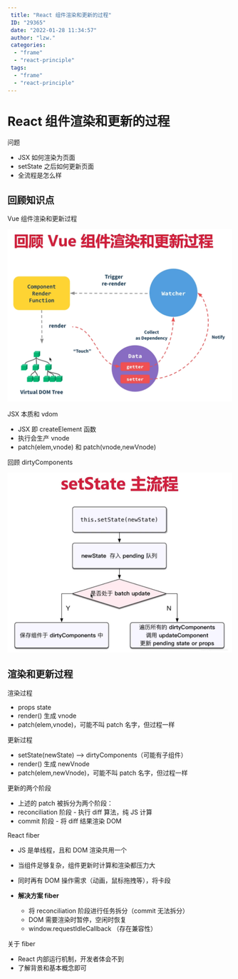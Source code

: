 ```yaml
---
 title: "React 组件渲染和更新的过程"
 ID: "29365"
 date: "2022-01-28 11:34:57"
 author: "lzw."
 categories: 
  - "frame"
  - "react-principle"
 tags: 
  - "frame"
  - "react-principle"
---
```


# React 组件渲染和更新的过程

问题

- JSX 如何渲染为页面
- setState 之后如何更新页面
- 全流程是怎么样

## 回顾知识点

Vue 组件渲染和更新过程

![vue](./images/vue-20220128113837.png)

JSX 本质和 vdom

- JSX 即 createElement 函数
- 执行会生产 vnode
- patch(elem,vnode) 和 patch(vnode,newVnode)

回顾 dirtyComponents 

![react](./images/react-20220128104511.png)

## 渲染和更新过程

渲染过程

- props state
- render() 生成 vnode
- patch(elem,vnode)，可能不叫 patch 名字，但过程一样

更新过程

- setState(newState) --> dirtyComponents（可能有子组件）
- render() 生成 newVnode
- patch(elem,newVnode)，可能不叫 patch 名字，但过程一样

更新的两个阶段

- 上述的 patch 被拆分为两个阶段：
- reconciliation 阶段 - 执行 diff 算法，纯 JS 计算
- commit 阶段 - 将 diff 结果渲染 DOM 

React fiber

- JS 是单线程，且和 DOM  渲染共用一个
- 当组件足够复杂，组件更新时计算和渲染都压力大
- 同时再有 DOM 操作需求（动画，鼠标拖拽等），将卡段
  
- **解决方案 fiber**
  - 将 reconciliation 阶段进行任务拆分（commit 无法拆分）
  - DOM 需要渲染时暂停，空闲时恢复
  - window.requestIdleCallback （存在兼容性）

关于 fiber

- React 内部运行机制，开发者体会不到
- 了解背景和基本概念即可


